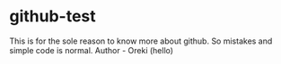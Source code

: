# github-test
This is for the sole reason to know more about github. So mistakes and simple code is normal.
Author - Oreki (hello)
